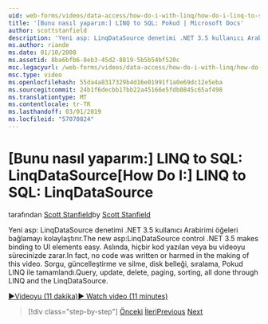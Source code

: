 ```yaml
---
uid: web-forms/videos/data-access/how-do-i-with-linq/how-do-i-linq-to-sql-linqdatasource
title: '[Bunu nasıl yaparım:] LINQ to SQL: Pokud | Microsoft Docs'
author: scottstanfield
description: 'Yeni asp: LinqDataSource denetimi .NET 3.5 kullanıcı Arabirimi öğeleri bağlamayı kolaylaştırır. Aslında, hiçbir kod yazılan veya bu videoyu sürecinizde zarar. Sorgu, upd...'
ms.author: riande
ms.date: 01/10/2008
ms.assetid: 8ba6bfb6-8eb3-45d2-8819-5b5b54bf520c
msc.legacyurl: /web-forms/videos/data-access/how-do-i-with-linq/how-do-i-linq-to-sql-linqdatasource
msc.type: video
ms.openlocfilehash: 55da4a8317329b4d16e01991f1a0e69dc12e5eba
ms.sourcegitcommit: 24b1f6decbb17bb22a45166e5fdb0845c65af498
ms.translationtype: MT
ms.contentlocale: tr-TR
ms.lasthandoff: 03/01/2019
ms.locfileid: "57070824"
---
```

<a name="how-do-i-linq-to-sql-linqdatasource"></a><span data-ttu-id="fe8ec-105">[Bunu nasıl yaparım:] LINQ to SQL: LinqDataSource</span><span class="sxs-lookup"><span data-stu-id="fe8ec-105">[How Do I:] LINQ to SQL: LinqDataSource</span></span>
====================
<span data-ttu-id="fe8ec-106">tarafından [Scott Stanfield](https://github.com/scottstanfield)</span><span class="sxs-lookup"><span data-stu-id="fe8ec-106">by [Scott Stanfield](https://github.com/scottstanfield)</span></span>

<span data-ttu-id="fe8ec-107">Yeni asp: LinqDataSource denetimi .NET 3.5 kullanıcı Arabirimi öğeleri bağlamayı kolaylaştırır.</span><span class="sxs-lookup"><span data-stu-id="fe8ec-107">The new asp:LinqDataSource control .NET 3.5 makes binding to UI elements easy.</span></span> <span data-ttu-id="fe8ec-108">Aslında, hiçbir kod yazılan veya bu videoyu sürecinizde zarar.</span><span class="sxs-lookup"><span data-stu-id="fe8ec-108">In fact, no code was written or harmed in the making of this video.</span></span> <span data-ttu-id="fe8ec-109">Sorgu, güncelleştirme ve silme, disk belleği, sıralama, Pokud LINQ ile tamamlandı.</span><span class="sxs-lookup"><span data-stu-id="fe8ec-109">Query, update, delete, paging, sorting, all done through LINQ and the LinqDataSource.</span></span>

[<span data-ttu-id="fe8ec-110">&#9654;Videoyu (11 dakika)</span><span class="sxs-lookup"><span data-stu-id="fe8ec-110">&#9654; Watch video (11 minutes)</span></span>](https://channel9.msdn.com/Blogs/ASP-NET-Site-Videos/how-do-i-linq-to-sql-linqdatasource)

> [!div class="step-by-step"]
> <span data-ttu-id="fe8ec-111">[Önceki](how-do-i-linq-to-sql-updating-the-database.md)
> [İleri](how-do-i-linq-to-sql-custom-linqdatasource.md)</span><span class="sxs-lookup"><span data-stu-id="fe8ec-111">[Previous](how-do-i-linq-to-sql-updating-the-database.md)
[Next](how-do-i-linq-to-sql-custom-linqdatasource.md)</span></span>
